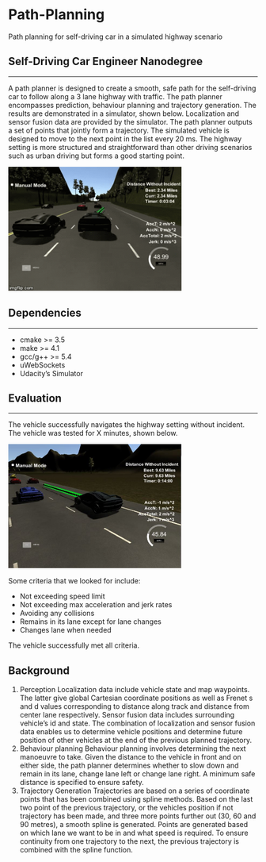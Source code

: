 # Path-Planning
Path planning for self-driving car in a simulated highway scenario
## Self-Driving Car Engineer Nanodegree
***

A path planner is designed to create a smooth, safe path for the self-driving car to follow along a 3 lane highway with traffic. The path planner encompasses prediction, behaviour planning and trajectory generation. The results are demonstrated in a simulator, shown below. Localization and sensor fusion data are provided by the simulator. The path planner outputs a set of points that jointly form a trajectory. The simulated vehicle is designed to move to the next point in the list every 20 ms. The highway setting is more structured and straightforward than other driving scenarios such as urban driving but forms a good starting point.  

<img src="output/path-planning.gif" width="350" height="250" />

## Dependencies
***

*	cmake >= 3.5
*	make >= 4.1
*	gcc/g++ >= 5.4
*	uWebSockets
*	Udacity’s Simulator

## Evaluation
***

The vehicle successfully navigates the highway setting without incident. The vehicle was tested for X minutes, shown below. 

<img src="output/image1.jpg" width="350" height="250" />

Some criteria that we looked for include:

*	Not exceeding speed limit
*	Not exceeding max acceleration and jerk rates
*	Avoiding any collisions
*	Remains in its lane except for lane changes
*	Changes lane when needed

The vehicle successfully met all criteria. 

## Background

1.	Perception
Localization data include vehicle state and map waypoints. The latter give global Cartesian coordinate positions as well as Frenet s and d values corresponding to distance along track and distance from center lane respectively. Sensor fusion data includes surrounding vehicle’s id and state. The combination of localization and sensor fusion data enables us to determine vehicle positions and determine future position of other vehicles at the end of the previous planned trajectory. 
2.	Behaviour planning
Behaviour planning involves determining the next manoeuvre to take. Given the distance to the vehicle in front and on either side, the path planner determines whether to slow down and remain in its lane, change lane left or change lane right. A minimum safe distance is specified to ensure safety. 
3.	Trajectory Generation
Trajectories are based on a series of coordinate points that has been combined using spline methods.  Based on the last two point of the previous trajectory, or the vehicles position if not trajectory has been made, and three more points further out (30, 60 and 90 metres), a smooth spline is generated. Points are generated based on which lane we want to be in and what speed is required. To ensure continuity from one trajectory to the next, the previous trajectory is combined with the spline function.
